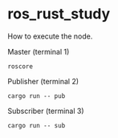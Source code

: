 # ros_rust_study

How to execute the node.

Master (terminal 1)
```
roscore
```


Publisher (terminal 2)
```
cargo run -- pub
```

Subscriber (terminal 3)
```
cargo run -- sub
```